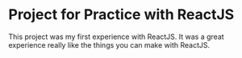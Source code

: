 # Project for Practice with ReactJS

This project was my first experience with ReactJS. It was a great experience really like the things you can make with ReactJS.
